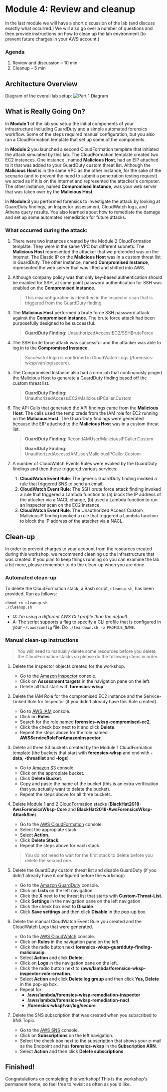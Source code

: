 # Module 4: Review and cleanup

In the last module we will have a short discussion of the lab (and discuss exactly what occurred.) We will also go over a number of questions and then provide instructions on how to clean up the lab environment (to prevent future charges in your AWS account.) 

### Agenda

1. Review and discussion – 10 min
2. Cleanup – 5 min

## Architecture Overview

Diagram of the overall lab setup:
![Part 1 Diagram](../images/04-diagram-module4.png)

## What is Really Going On?

In **Module 1** of the lab you setup the initial components of your infrastructure including GuardDuty and a simple automated forensics workflow. Some of the steps required manual configuration, but you also ran a CloudFormation template that set up some of the components.

In **Module 2** you launched a second CloudFormation template that initiated the attack simulated by this lab. The CloudFormation template created two EC2 instances. One instance , named **Malicious Host**, had an EIP attached to it that was added to your GuardDuty custom threat list. Although the **Malicious Host** is in the same VPC as the other instance, for the sake of the scenario (and to prevent the need to submit a penetration testing request) we acted as if it is on the Internet and represented the attacker's computer. The other instance, named **Compromised Instance**, was your web server that was taken over by the **Malicious Host**.

In **Module 3** you performed forensics to investigate the attack by looking at GuardDuty findings, an Inspector assessment, CloudWatch logs, and Athena query results. You also learned about how to remediate the damage and set up some automated remediation for future attacks.  

### What occurred during the attack:	

1. There were two instances created by the Module 2 CloudFormation template. They were in the same VPC but different subnets. The **Malicious Host** represented the attacker that we pretended was on the Internet. The Elastic IP on the **Malicious Host** was in a custom threat list in GuardDuty. The other instance, named **Compromised Instance**, represented the web server that was lifted and shifted into AWS.

2. Although company policy was that only key-based authentication should be enabled for SSH, at some point password authentication for SSH was enabled on the **Compromised Instance**.  
	
	> This misconfiguration is identified in the Inspector scan that is triggered from the GuardDuty finding.

3. The **Malicious Host** performed a brute force SSH password attack against the **Compromised Instance**. The brute force attack had been purposefully designed to be successful.
	
	> **GuardDuty Finding**: UnauthorizedAccess:EC2/SSHBruteForce

4. The SSH brute force attack was successful and the attacker was able to log in to the **Compromised Instance**.
	
	> Successful login is confirmed in CloudWatch Logs (/forensics-wksp/var/log/secure).

5.  The Compromised Instance also had a cron job that continuously pinged the Malicious Host to generate a GuardDuty finding based off the custom threat list.
	
	> **GuardDuty Finding**: UnauthorizedAccess:EC2/MaliciousIPCaller.Custom

6. The API Calls that generated the API findings came from the **Malicious Host**. The calls used the temp creds from the IAM role for EC2 running on the **Malicious Host**. The GuardDuty findings were generated because the EIP attached to the **Malicious Host** was in a custom threat list. 
	
	> **GuardDuty Finding**: Recon:IAMUser/MaliciousIPCaller.Custom
	
	> **GuardDuty Finding**: UnauthorizedAccess:IAMUser/MaliciousIPCaller.Custom

7. A number of CloudWatch Events Rules were evoked by the GuardDuty findings and then these triggered various services:
	1.	**CloudWatch Event Rule**: The generic GuardDuty finding invoked a rule that triggered SNS to send an email.
	2.	**CloudWatch Event Rule**: The SSH brute force attack finding invoked a rule that triggered a Lambda function to (a) block the IP address of the attacker via a NACL change, (b) used a Lambda function to run an Inspector scan on the EC2 instance.
	3. **CloudWatch Event Rule**: The Unauthorized Access Custom MaliciousIP finding invoked a rule that triggered a Lambda function to block the IP address of the attacker via a NACL.

## Clean-up

In order to prevent charges to your account from the resources created during this workshop, we recommend cleaning up the infrastructure that was created. If you plan to keep things running so you can examine the lab a bit more, please remember to do the clean-up when you are done.

### Automated clean-up

To delete the CloudFormation stack, a Bash script, `cleanup.sh`, has been provided. Run as follows:

```
chmod +x cleanup.sh
./cleanup.sh
```

- *Q: I'm using a different AWS CLI profile than the default.*
- A: The script supports a flag to specify a CLI profile that is configured in your `~/.aws/config` file. Do `./teardown.sh -p PROFILE_NAME`.

### Manual clean-up instructions

> You will need to manually delete some resources before you delete the CloudFormation stacks so please do the following steps in order.

1.	Delete the Inspector objects created for the workshop.
	* Go to the [Amazon Inspector](https://us-west-2.console.aws.amazon.com/inspector) console.
	* Click on **Assessment targets** in the navigation pane on the left.
	* Delete all that start with **forensics-wksp**.

2.	Delete the IAM Role for the compromised EC2 instance and the Service-Linked Role for Inspector (if you didn't already have this Role created).
	* Go to [AWS IAM](https://console.aws.amazon.com/iam/) console.
	* Click on **Roles**
	* Search for the role named **forensics-wksp-compromised-ec2**.
	* Click the check box next to it and click **Delete**.
	* Repeat the steps above for the role named **AWSServiceRoleForAmazonInspector**.

3.	Delete all three S3 buckets created by the Module 1 CloudFormation template (the buckets that start with **forensics-wksp** and end with **-data**, **-threatlist** and **-logs**)
	* Go to [Amazon S3](https://s3.console.aws.amazon.com/s3/home?region=us-west-2) console.
	* Click on the appropiate bucket.
	* Click **Delete Bucket**.
	* Copy and paste the name of the bucket (this is an extra verification that you actually want to delete the bucket).
	* Repeat the steps above for all three buckets.

4.	Delete Module 1 and 2 CloudFormation stacks (**BlackHat2018-AwsForensicsWksp-Core** and **BlackHat2018-AwsForensicsWksp-AttackSim**).
	* Go to the [AWS CloudFormation](https://us-west-2.console.aws.amazon.com/cloudformation/home?region=us-west-2#/stacks?filter=active) console.
	* Select the appropiate stack.
	* Select **Action**.
	* Click **Delete Stack**.
	* Repeat the steps above for each stack.

	> You do not need to wait for the first stack to delete before you delete the second one.

5.	Delete the GuardDuty custom threat list and disable GuardDuty (if you didn't already have it configured before the workshop)
	* Go to the [Amazon GuardDuty](https://us-west-2.console.aws.amazon.com/guardduty/) console.
	* Click on **Lists** on the left navigation.
	* Click the **X** next to the threat list that starts with **Custom-Threat-List**.
	* Click **Settings** in the navigation pane on the left navigation.
	* Click the check box next to **Disable**.
	* Click **Save settings** and then click **Disable** in the pop-up box.

6.	Delete the manual CloudWatch Event Rule you created and the CloudWatch Logs that were generated.
	* Go to the [AWS CloudWatch](https://us-west-2.console.aws.amazon.com/cloudwatch) console.
	* Click on **Rules** in the navigation pane on the left.
	* Click the radio button next **forensics-wksp-guardduty-finding-maliciousip**.
	* Select **Action** and click **Delete**.
	* Click on **Logs** in the navigation pane on the left.
	* Click the radio button next to **/aws/lambda/forensics-wksp-inspector-role-creation**.
	* Select **Action** and click **Delete log group** and then click **Yes, Delete** in the pop-up box.
	* Repeat for: 
		* **/aws/lambda/forensics-wksp-remediation-inspector**
		* **/aws/lambda/forensics-wksp-remediation-nacl**
		* **/forensics-wksp/var/log/secure** 

7.	Delete the SNS subscription that was created when you subscribed to SNS Topic.
	* Go to the [AWS SNS](https://us-west-2.console.aws.amazon.com/sns) console.
	* Click on **Subscriptions** on the left navigation.
	* Select the check box next to the subscription that shows your e-mail as the Endpoint and has **forensics-wksp** in the **Subscription ARN**.
	* Select **Action** and then click **Delete subscriptions**

## Finished!

Congratulations on completing this workshop! This is the workshop's permanent home, so feel free to revisit as often as you'd like.
